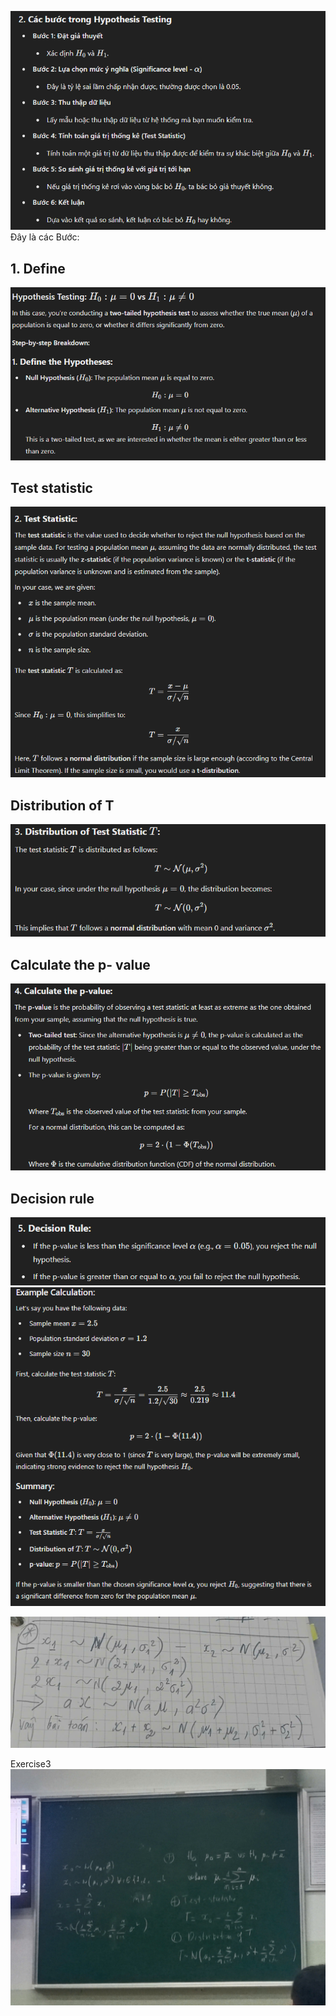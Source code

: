 ![](assets/images/Pasted%20image%2020241214131607.png)
Đây là các Bước:
## 1. Define
![](assets/images/Pasted%20image%2020241214132147.png)
## Test statistic
![](assets/images/Pasted%20image%2020241214132204.png)
## Distribution of T
![](assets/images/Pasted%20image%2020241214132235.png)
## Calculate the p- value
![](assets/images/Pasted%20image%2020241214132249.png)
## Decision rule
![](assets/images/Pasted%20image%2020241214132306.png)
![](assets/images/Pasted%20image%2020241214132345.png)

![](assets/images/Pasted%20image%2020241220180927.png)

Exercise3 
![](assets/images/Pasted%20image%2020241217194218.png)